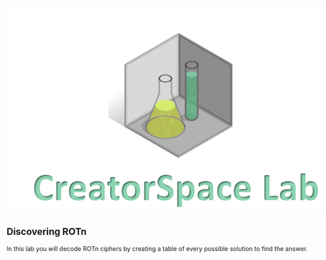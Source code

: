 
<figure class="snippetimg" style="margin: 0 auto;width:150%">
  <img src=".guides/img/LabIntro.PNG">
  

## Discovering ROTn
In this lab you will decode ROTn ciphers by creating a table of every possible solution to find the answer.  